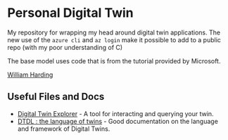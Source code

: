 # Personal Digital Twin
My repository for wrapping my head around digital twin applications. The new use of the `azure cli` and `az login` make it possible to add to a public repo (with my poor understanding of C)

The base model uses code that is from the tutorial provided by Microsoft. 

[William Harding](https://twitter.com/BillmanH)

## Useful Files and Docs
* [Digital Twin Explorer](https://github.com/Azure-Samples/digital-twins-explorer) - A tool for interacting and querying your twin. 
* [DTDL : the language of twins](https://github.com/Azure/opendigitaltwins-dtdl/blob/master/DTDL/v2/dtdlv2.md) - Good documentation on the language and framework of Digital Twins.


